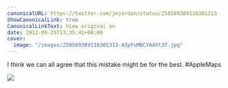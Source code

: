 ```yaml
---
canonicalURL: https://twitter.com/jmjordan/status/250589389116301313
ShowCanonicalLink: true
CanonicalLinkText: View original on
date: 2012-09-25T13:35:41+00:00
cover:
  image: "/images/250589389116301313-A3pFuMNCYAAVt3T.jpg"
---
```

I think we can all agree that this mistake might be for the best. #AppleMaps 

![](/images/250589389116301313-A3pFuMNCYAAVt3T.jpg)